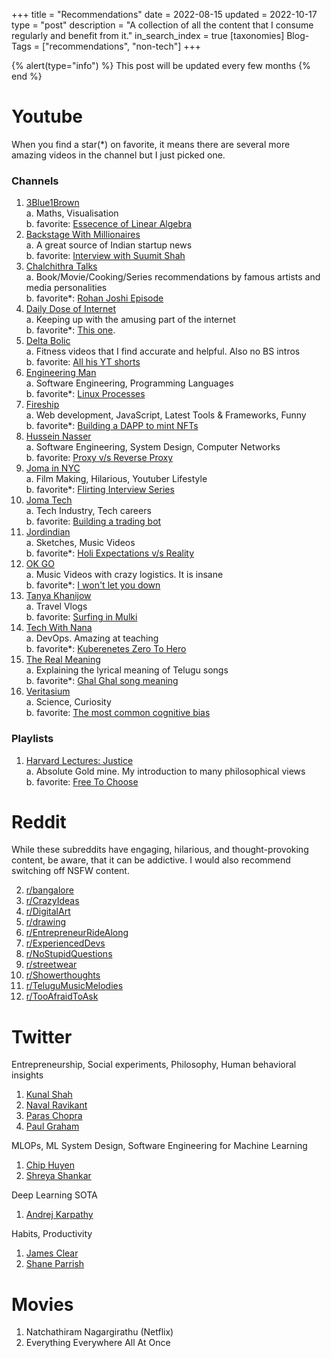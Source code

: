 +++
title = "Recommendations"
date = 2022-08-15
updated = 2022-10-17
type = "post"
description = "A collection of all the content that I consume regularly and benefit from it."
in_search_index = true
[taxonomies]
Blog-Tags = ["recommendations", "non-tech"]
+++

{% alert(type="info") %}
    This post will be updated every few months
{% end %}

# Youtube

When you find a star(*) on favorite, it means there are several more amazing videos in the channel but I just picked one.

### Channels

1. [3Blue1Brown](https://www.youtube.com/channel/UCYO_jab_esuFRV4b17AJtAw)  
    a. Maths, Visualisation  
    b. favorite: [Essecence of Linear Algebra](https://www.youtube.com/playlist?list=PLZHQObOWTQDPD3MizzM2xVFitgF8hE_ab)
2. [Backstage With Millionaires](https://www.youtube.com/channel/UCnpekFV93kB1O0rVqEKSumg)  
    a. A great source of Indian startup news  
    b. favorite: [Interview with Suumit Shah](https://www.youtube.com/watch?v=MDtQ4VdGZqg)
3. [Chalchithra Talks](https://www.youtube.com/channel/UCcbhpngcGDw-LemvWaEaT0Q)  
    a. Book/Movie/Cooking/Series recommendations by famous artists and media personalities  
    b. favorite*: [Rohan Joshi Episode](https://www.youtube.com/watch?v=JQRtq_B0BGg)  
4. [Daily Dose of Internet](https://www.youtube.com/channel/UCdC0An4ZPNr_YiFiYoVbwaw)  
    a. Keeping up with the amusing part of the internet  
    b. favorite*: [This one](https://www.youtube.com/watch?v=hQonMucrw-c).  
5. [Delta Bolic](https://www.youtube.com/c/DeltaBolic/)  
    a. Fitness videos that I find accurate and helpful. Also no BS intros  
    b. favorite: [All his YT shorts](https://www.youtube.com/c/DeltaBolic/videos)
6. [Engineering Man](https://www.youtube.com/c/EngineerMan)  
    a. Software Engineering, Programming Languages  
    b. favorite*: [Linux Processes](https://www.youtube.com/watch?v=TJzltwv7jJs&list=PLlcnQQJK8SUjfkCph45fz6rC0de60LVZR&index=16)
7. [Fireship](https://www.youtube.com/c/Fireship/)  
    a. Web development, JavaScript, Latest Tools & Frameworks, Funny  
    b. favorite*: [Building a DAPP to mint NFTs](https://www.youtube.com/watch?v=meTpMP0J5E8&list=PL0vfts4VzfNjurgyRawm_e0RevgP7g1Ao)  
8. [Hussein Nasser](https://www.youtube.com/c/HusseinNasser-software-engineering/)  
    a. Software Engineering, System Design, Computer Networks  
    b. favorite: [Proxy v/s Reverse Proxy](https://www.youtube.com/watch?v=SqqrOspasag)  
9. [Joma in NYC](https://www.youtube.com/channel/UCmMGlb7mGXYVthrXYSwlQhw)  
    a. Film Making, Hilarious, Youtuber Lifestyle  
    b. favorite*: [Flirting Interview Series](https://www.youtube.com/watch?v=WTxTBFU7Sdk&list=PLVmiarmAcuP1U1QCNV9FI2P8OjB8X12kr)  
10. [Joma Tech](https://www.youtube.com/channel/UCV0qA-eDDICsRR9rPcnG7tw)  
    a. Tech Industry, Tech careers  
    b. favorite: [Building a trading bot](https://www.youtube.com/watch?v=-UdWguw90g4)  
11. [Jordindian](https://www.youtube.com/channel/UCYLS9TSah19IsB8yyUpiDzg)  
    a. Sketches, Music Videos  
    b. favorite*: [Holi Expectations v/s Reality](https://www.youtube.com/watch?v=LqxDaxBrVZ8)  
12. [OK GO](https://www.youtube.com/user/OkGo)  
    a. Music Videos with crazy logistics. It is insane  
    b. favorite*: [I won't let you down](https://www.youtube.com/watch?v=u1ZB_rGFyeU)  
13. [Tanya Khanijow](https://www.youtube.com/channel/UCGeGhS_akOxBWQcSmje6B-w)  
    a. Travel Vlogs  
    b. favorite: [Surfing in Mulki](https://www.youtube.com/watch?v=JJnPnni_jmE)  
14. [Tech With Nana](https://www.youtube.com/channel/UCdngmbVKX1Tgre699-XLlUA)  
    a. DevOps. Amazing at teaching  
    b. favorite*: [Kuberenetes Zero To Hero](https://www.youtube.com/watch?v=X48VuDVv0do&t=386s)  
15. [The Real Meaning](https://www.youtube.com/channel/UCa5IwvpttTGGh640GxHMPTA)  
    a. Explaining the lyrical meaning of Telugu songs  
    b. favorite*: [Ghal Ghal song meaning](https://www.youtube.com/watch?v=OFNYsGKDlWs)  
16. [Veritasium](https://www.youtube.com/user/1veritasium)  
    a. Science, Curiosity  
    b. favorite: [The most common cognitive bias](https://www.youtube.com/watch?v=vKA4w2O61Xo)  


### Playlists

1. [Harvard Lectures: Justice](https://www.youtube.com/watch?v=kBdfcR-8hEY&list=PL30C13C91CFFEFEA6)  
    a. Absolute Gold mine. My introduction to many philosophical views  
    b. favorite: [Free To Choose](https://www.youtube.com/watch?v=Qw4l1w0rkjs&list=PL30C13C91CFFEFEA6&index=3)  

# Reddit

While these subreddits have engaging, hilarious, and thought-provoking content, be aware, that it can be addictive.
I would also recommend switching off NSFW content.

2. [r/bangalore](https://www.reddit.com/r/bangalore/)
3. [r/CrazyIdeas](https://www.reddit.com/r/CrazyIdeas)
4. [r/DigitalArt](https://www.reddit.com/r/CrazyIdeas)
5. [r/drawing](https://www.reddit.com/r/drawing/)
6. [r/EntrepreneurRideAlong](https://www.reddit.com/r/EntrepreneurRideAlong/)
7. [r/ExperiencedDevs](https://www.reddit.com/r/ExperiencedDevs/)
8. [r/NoStupidQuestions](https://www.reddit.com/r/NoStupidQuestions/)
9. [r/streetwear](https://www.reddit.com/r/streetwear/)
10. [r/Showerthoughts](https://www.reddit.com/r/Showerthoughts/)
11. [r/TeluguMusicMelodies](https://www.reddit.com/r/TeluguMusicMelodies/)
12. [r/TooAfraidToAsk](https://www.reddit.com/r/TooAfraidToAsk/)

# Twitter

Entrepreneurship, Social experiments, Philosophy, Human behavioral insights

1. [Kunal Shah](https://twitter.com/kunalb11)
2. [Naval Ravikant](https://twitter.com/naval)
3. [Paras Chopra](https://twitter.com/paraschopra)
4. [Paul Graham](https://twitter.com/paulg)

MLOPs, ML System Design, Software Engineering for Machine Learning

1. [Chip Huyen](https://twitter.com/chipro)
2. [Shreya Shankar](https://twitter.com/sh_reya)

Deep Learning SOTA

1. [Andrej Karpathy](https://twitter.com/karpathy)

Habits, Productivity

1. [James Clear](https://twitter.com/JamesClear)
2. [Shane Parrish](https://twitter.com/ShaneAParrish)


# Movies

1. Natchathiram Nagargirathu (Netflix)
2. Everything Everywhere All At Once